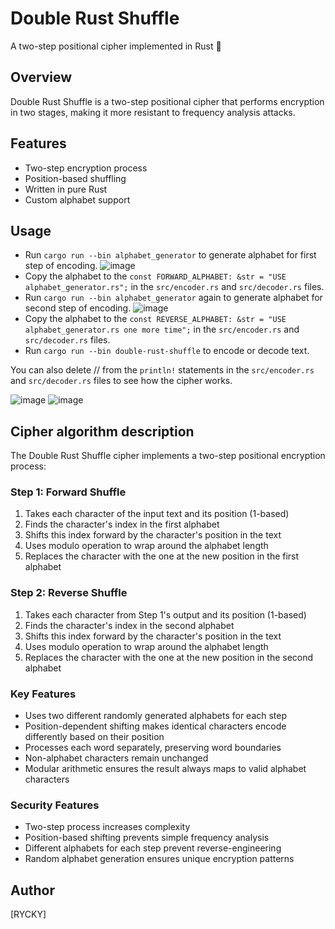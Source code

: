 # Double Rust Shuffle

A two-step positional cipher implemented in Rust 🦀

## Overview
Double Rust Shuffle is a two-step positional cipher that performs encryption in two stages, making it more resistant to frequency analysis attacks.

## Features
- Two-step encryption process
- Position-based shuffling
- Written in pure Rust
- Custom alphabet support

## Usage
- Run `cargo run --bin alphabet_generator` to generate alphabet for first step of encoding.
![image](https://github.com/user-attachments/assets/6d21fda0-aa72-4b92-a9a1-2535caff0a00)
- Copy the alphabet to the `const FORWARD_ALPHABET: &str = "USE alphabet_generator.rs";` in the `src/encoder.rs` and `src/decoder.rs` files.
- Run `cargo run --bin alphabet_generator` again to generate alphabet for second step of encoding.
![image](https://github.com/user-attachments/assets/90bd9386-426d-414f-8da2-56401a4878fe)
- Copy the alphabet to the `const REVERSE_ALPHABET: &str = "USE alphabet_generator.rs one more time";` in the `src/encoder.rs` and `src/decoder.rs` files.
- Run `cargo run --bin double-rust-shuffle` to encode or decode text.

You can also delete // from the `println!` statements in the `src/encoder.rs` and `src/decoder.rs` files to see how the cipher works.

![image](https://github.com/user-attachments/assets/d6eb7a10-abe4-4fef-8336-f20bf076e611)
![image](https://github.com/user-attachments/assets/97a9ebad-c75d-4b26-962a-daab449baba8)
## Cipher algorithm description

The Double Rust Shuffle cipher implements a two-step positional encryption process:

### Step 1: Forward Shuffle
1. Takes each character of the input text and its position (1-based)
2. Finds the character's index in the first alphabet
3. Shifts this index forward by the character's position in the text
4. Uses modulo operation to wrap around the alphabet length
5. Replaces the character with the one at the new position in the first alphabet

### Step 2: Reverse Shuffle
1. Takes each character from Step 1's output and its position (1-based)
2. Finds the character's index in the second alphabet
3. Shifts this index forward by the character's position in the text
4. Uses modulo operation to wrap around the alphabet length
5. Replaces the character with the one at the new position in the second alphabet

### Key Features
- Uses two different randomly generated alphabets for each step
- Position-dependent shifting makes identical characters encode differently based on their position
- Processes each word separately, preserving word boundaries
- Non-alphabet characters remain unchanged
- Modular arithmetic ensures the result always maps to valid alphabet characters

### Security Features
- Two-step process increases complexity
- Position-based shifting prevents simple frequency analysis
- Different alphabets for each step prevent reverse-engineering
- Random alphabet generation ensures unique encryption patterns

## Author
[RYCKY]
